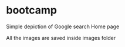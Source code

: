 # bootcamp

Simple depiction of Google search Home page

All the images are saved inside images folder

